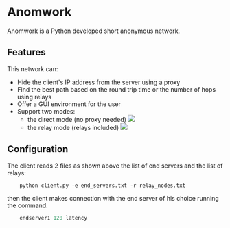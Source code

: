 # Anomwork
Anomwork is a Python developed short anonymous network.

## Features
This network can:
* Hide the client's IP address from the server using a proxy
* Find the best path based on the round trip time or the number of hops using relays
* Offer a GUI environment for the user
* Support two modes: 
  * the direct mode (no proxy needed) 
    ![](../SharedScreenshot.jpg)
  * the relay mode (relays included)
    ![](../SharedScreenshot2.jpg)


## Configuration
The client reads 2 files as shown above the list of end servers and the list of relays:
```python
    python client.py -e end_servers.txt -r relay_nodes.txt
```
then the client makes connection with the end server of his choice running the command:
```python
    endserver1 120 latency
```
